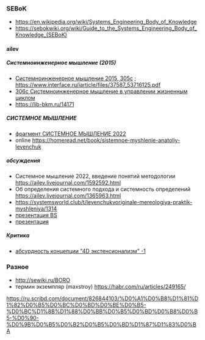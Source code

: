 ### SEBoK
- https://en.wikipedia.org/wiki/Systems_Engineering_Body_of_Knowledge
- https://sebokwiki.org/wiki/Guide_to_the_Systems_Engineering_Body_of_Knowledge_(SEBoK)

#### ailev
##### Системноинженерное мышление (2015)
- [Системноинженерное мышление 2015, 305c](https://techinvestlab.ru/files/systems_engineering_thinking/systems_engineering_thinking_2015.pdf) ; https://www.interface.ru/iarticle/files/37587_53716125.pdf
- [306c Системноинженерное мышление в управлении жизненным циклом](https://portal.tpu.ru/departments/kafedra/vt/Disciplines_VT/Systems_engineering/Tab/%D0%9B%D0%B5%D0%B2%D0%B5%D0%BD%D1%87%D1%83%D0%BA%20-%20%D0%A1%D0%B8%D1%81%D1%82%D0%B5%D0%BC%D0%BD%D0%BE%D0%B8%D0%BD%D0%B6%D0%B5%D0%BD%D0%B5%D1%80%D0%BD%D0%BE%D0%B5.pdf)
- https://lib-bkm.ru/14171
##### СИСТЕМНОЕ МЫШЛЕНИЕ
- [фрагмент СИСТЕМНОЕ МЫШЛЕНИЕ 2022](https://balovstvo.me/static/proj/sys-book/sys-thinking_preview.pdf)
- online https://homeread.net/book/sistemnoe-myshlenie-anatoliy-levenchuk 
##### обсуждения
- Системное мышление 2022, введение понятий методологии https://ailev.livejournal.com/1592592.html
- Об определения системного подхода и системность определений https://ailev.livejournal.com/1365963.html
- https://systemsworld.club/t/levenchukvoriginale-mereologiya-praktik-myshleniya/1314
- [презентация BS](https://www.businessstudio.ru/upload/iblock/bfe/%D0%9B%D0%B5%D0%B2%D0%B5%D0%BD%D1%87%D1%83%D0%BA.pdf)
- [презентация](https://lesswrong.ru/wiki/images/c/cc/Systems_thinking.pdf)
##### Критика
- [абсурдность концепции "4D экстенсионализм" -1](https://deep-econom.livejournal.com/721303.html)
### Разное
- http://sewiki.ru/BORO
- термин экземпляр (maxstroy) https://habr.com/ru/articles/249165/

https://ru.scribd.com/document/826844103/%D0%A1%D0%B8%D1%81%D1%82%D0%B5%D0%BC%D0%BD%D0%BE%D0%B5-%D0%BC%D1%8B%D1%88%D0%BB%D0%B5%D0%BD%D0%B8%D0%B5-%D0%90-%D0%9B%D0%B5%D0%B2%D0%B5%D0%BD%D1%87%D1%83%D0%BA
